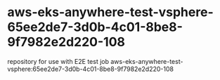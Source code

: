 # aws-eks-anywhere-test-vsphere-65ee2de7-3d0b-4c01-8be8-9f7982e2d220-108
repository for use with E2E test job aws-eks-anywhere-test-vsphere:65ee2de7-3d0b-4c01-8be8-9f7982e2d220-108
